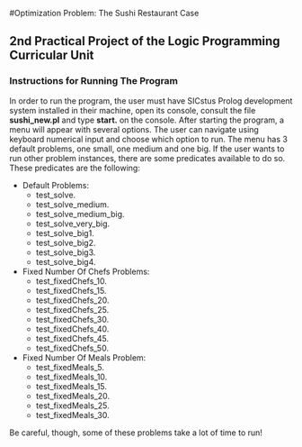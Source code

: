 #Optimization Problem: The Sushi Restaurant Case

## 2nd Practical Project of the Logic Programming Curricular Unit

### Instructions for Running The Program

In order to run the program, the user must have SICstus Prolog development system installed in their machine, open its console, consult the file **sushi_new.pl** and type **start.** on the console.
After starting the program, a menu will appear with several options. The user can navigate using keyboard numerical input and choose which option to run. The menu has 3 default problems, one small, one medium and one big.
If the user wants to run other problem instances, there are some predicates available to do so.
These predicates are the following:
- Default Problems:
    - test_solve.
    - test_solve_medium.
    - test_solve_medium_big.
    - test_solve_very_big.
    - test_solve_big1.
    - test_solve_big2.
    - test_solve_big3.
    - test_solve_big4.
- Fixed Number Of Chefs Problems:
    - test_fixedChefs_10.
    - test_fixedChefs_15.
    - test_fixedChefs_20.
    - test_fixedChefs_25.
    - test_fixedChefs_30.
    - test_fixedChefs_40.
    - test_fixedChefs_45.
    - test_fixedChefs_50.
- Fixed Number Of Meals Problem:
    - test_fixedMeals_5.
    - test_fixedMeals_10.
    - test_fixedMeals_15.
    - test_fixedMeals_20.
    - test_fixedMeals_25.
    - test_fixedMeals_30.

Be careful, though, some of these problems take a lot of time to run!

